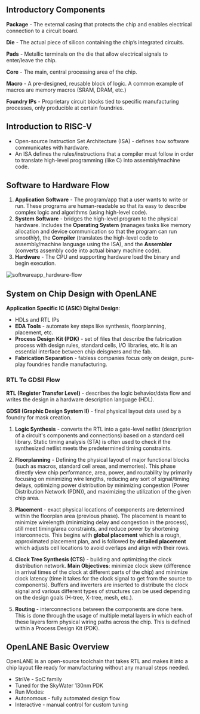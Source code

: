 ## Introductory Components

**Package** - The external casing that protects the chip and enables electrical connection to a circuit board.

**Die** - The actual piece of silicon containing the chip’s integrated circuits.

**Pads** - Metallic terminals on the die that allow electrical signals to enter/leave the chip.

**Core** - The main, central processing area of the chip. 

**Macro** - A pre-designed, reusable block of logic. A common example of macros are memory macros (SRAM, DRAM, etc.)

**Foundry IPs** - Proprietary circuit blocks tied to specific manufacturing processes, only producible at certain foundries.

## Introduction to RISC-V
* Open-source Instruction Set Architecture (ISA) - defines how software communicates with hardware. 
* An ISA defines the rules/instructions that a compiler must follow in order to translate high-level programming (like C) into assembly/machine code. 

## Software to Hardware Flow
1. **Application Software** - The program/app that a user wants to write or run. These programs are human-readable so that its easy to describe complex logic and algorithms (using high-level code).
2. **System Software** - bridges the high-level program to the physical hardware. Includes the **Operating System** (manages tasks like memory allocation and device communication so that the program can run smoothly), the **Compiler** (translates the high-level code to assembly/machine language using the ISA), and the **Assembler** (converts assembly code into actual binary machine code).
3. **Hardware** - The CPU and supporting hardware load the binary and begin execution.

![softwareapp_hardware-flow](https://github.com/user-attachments/assets/44a56fec-9d5f-4267-9448-ee961500cb93)

## System on Chip Design with OpenLANE

**Application Specific IC (ASIC) Digital Design**: 
* HDLs and RTL IPs
* **EDA Tools** - automate key steps like synthesis, floorplanning, placement, etc.
* **Process Design Kit (PDK)** - set of files that describe the fabrication process with design rules, standard cells, I/O libraries, etc. It is an essential interface between chip deisgners and the fab.
* **Fabrication Separation** - fabless companies focus only on design, pure-play foundries handle manufacturing. 

### RTL To GDSII Flow

**RTL (Register Transfer Level)** - describes the logic behavior/data flow and writes the design in a hardware description language (HDL).

**GDSII (Graphic Design System II)** - final physical layout data used by a foundry for mask creation.

1. **Logic Synthesis** - converts the RTL into a gate-level netlist (description of a circuit's components and connections) based on a standard cell library. Static timing analysis (STA) is often used to check if the synthesized netlist meets the predetermined timing constraints.
  
2. **Floorplanning** - Defining the physical layout of major functional blocks (such as macros, standard cell areas, and memories). This phase directly view chip performance, area, power, and routability by primarily focusing on minimizing wire lengths, reducing any sort of signal/timing delays, optimizing power distribution by minimizing congestion (Power Distribution Network (PDN)), and maximizing the utilization of the given chip area. 

3. **Placement** - exact physical locations of components are determined within the floorplan area (previous phase). The placement is meant to minimize wirelength (minimizing delay and congestion in the process), still meet timing/area constraints, and reduce power by shortening interconnects. This begins with **global placement** which is a rough, approximated placement plan, and is followed by **detailed placement** which adjusts cell locations to avoid overlaps and align with their rows.

4. **Clock Tree Synthesis (CTS)** - building and optimizing the clock distribution network. **Main Objectives**: minimize clock skew (difference in arrival times of the clock at different parts of the chip) and minimize clock latency (time it takes for the clock signal to get from the source to components). Buffers and inverters are inserted to distribute the clock signal and various different types of structures can be used depending on the design goals (H-tree, X-tree, mesh, etc.).

5. **Routing** - interconnections between the components are done here. This is done through the usage of multiple metal layers in which each of these layers form physical wiring paths across the chip. This is defined within a Process Design Kit (PDK). 


## OpenLANE Basic Overview

OpenLANE is an open-source toolchain that takes RTL and makes it into a chip layout file ready for manufacturing without any manual steps needed. 
* StriVe - SoC family
* Tuned for the SkyWater 130nm PDK
* Run Modes:
*   Autonomous - fully automated design flow
*   Interactive - manual control for custom tuning
